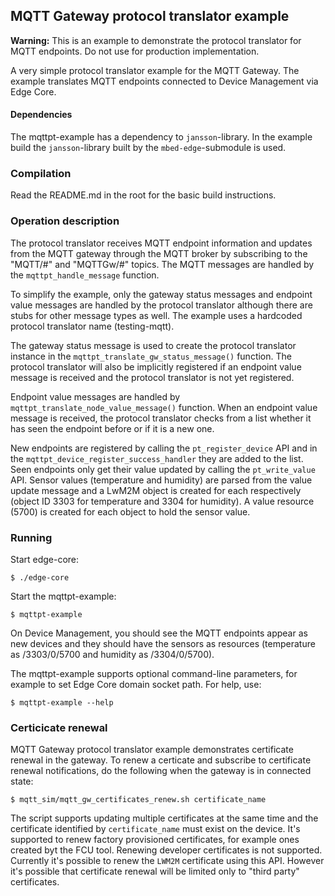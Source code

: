 ## MQTT Gateway protocol translator example

<span class="warnings">**Warning:** This is an example to demonstrate the protocol
translator for MQTT endpoints. Do not use for production implementation.</span>

A very simple protocol translator example for the MQTT Gateway.
The example translates MQTT endpoints connected to Device Management via Edge Core.

#### Dependencies

The mqttpt-example has a dependency to `jansson`-library. In the example build the
`jansson`-library built by the `mbed-edge`-submodule is used.

### Compilation

Read the README.md in the root for the basic build instructions.

### Operation description

The protocol translator receives MQTT endpoint information and updates from the
MQTT gateway through the MQTT broker by subscribing to the "MQTT/#" and
"MQTTGw/#" topics. The MQTT messages are handled by the `mqttpt_handle_message`
function.

To simplify the example, only the gateway status messages and endpoint
value messages are handled by the protocol translator although there are stubs for
other message types as well. The example uses a hardcoded protocol translator name
(testing-mqtt).

The gateway status message is used to create the protocol
translator instance in the `mqttpt_translate_gw_status_message()` function.
The protocol translator will also be implicitly registered if an endpoint value
message is received and the protocol translator is not yet registered.

Endpoint value messages are handled by `mqttpt_translate_node_value_message()` function.
When an endpoint value message is received, the protocol translator checks from a
list whether it has seen the endpoint before or if it is a new one.

New endpoints are registered by calling the `pt_register_device` API and in the
`mqttpt_device_register_success_handler` they are added to the list. Seen endpoints
only get their value updated by calling the `pt_write_value` API. Sensor values
(temperature and humidity) are parsed from the value update message and a LwM2M
object is created for each respectively (object ID 3303 for temperature and
3304 for humidity). A value resource (5700) is created for each object to
hold the sensor value.

### Running

Start edge-core:

```
$ ./edge-core
```

Start the mqttpt-example:

```
$ mqttpt-example
```

On Device Management, you should see the MQTT endpoints appear as new devices and they
should have the sensors as resources (temperature as /3303/0/5700 and humidity
as /3304/0/5700).

The mqttpt-example supports optional command-line parameters, for example to set Edge Core domain socket path.
For help, use:

```
$ mqttpt-example --help
```

### Certicicate renewal

MQTT Gateway protocol translator example demonstrates certificate renewal in the gateway.
To renew a certicate and subscribe to certificate renewal notifications, do the following when the gateway is in
connected state:

```
$ mqtt_sim/mqtt_gw_certificates_renew.sh certificate_name
```

The script supports updating multiple certificates at the same time and the certificate identified by `certificate_name`
must exist on the device. It's supported to renew factory provisioned certificates, for example ones created byt the FCU
tool. Renewing developer certificates is not supported. Currently it's possible to renew the `LWM2M` certificate using
this API. However it's possible that certificate renewal will be limited only to "third party" certificates.


